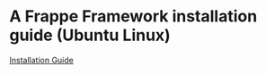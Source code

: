 # A Frappe Framework installation guide (Ubuntu Linux)

[Installation Guide](INSTALLATION_GUIDE.md)
